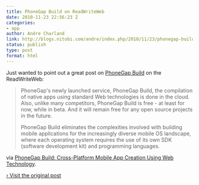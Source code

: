```yaml
---
title: PhoneGap Build on ReadWriteWeb
date: 2010-11-23 22:56:23 Z
categories:
- app
author: Andre Charland
link: http://blogs.nitobi.com/andre/index.php/2010/11/23/phonegap-build-on-readwriteweb/
status: publish
type: post
format: html
---
```


Just wanted to point out a great post on [PhoneGap Build](http://build.phonegap.com) on the ReadWriteWeb:

> PhoneGap's newly launched service, PhoneGap Build, the compilation of native apps using standard Web technologies is done in the cloud. Also, unlike many competitors, PhoneGap Build is free - at least for now, while in beta. And it will remain free for any open source projects in the future.
>
> PhoneGap Build eliminates the complexities involved with building mobile applications for the increasingly diverse mobile OS landscape, where each operating system requires the use of its own SDK (software development kit) and programming languages.

via [PhoneGap Build: Cross-Platform Mobile App Creation Using Web Technology](http://www.readwriteweb.com/mobile/2010/11/phonegap-cross-platform-mobile.php).

[› Visit the original post](http://blogs.nitobi.com/andre/index.php/2010/11/23/phonegap-build-on-readwriteweb/)
